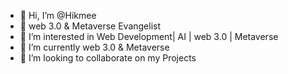 - 👋 Hi, I’m @Hikmee
- 💖 web 3.0 & Metaverse Evangelist
- 👀 I’m interested in Web Development| AI | web 3.0 | Metaverse 
- 🌱 I’m currently web 3.0 & Metaverse
- 💞️ I’m looking to collaborate on my Projects

<!---
Hikmee/Hikmee is a ✨ special ✨ repository because its `README.md` (this file) appears on your GitHub profile.
You can click the Preview link to take a look at your changes.
--->
